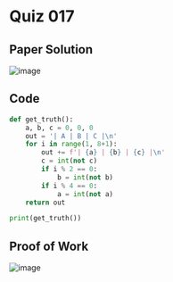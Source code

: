 # Quiz 017

## Paper Solution
![image](https://github.com/user-attachments/assets/7b0741ed-0d4d-4e6b-b15e-206440276078)

## Code
```.py
def get_truth():
    a, b, c = 0, 0, 0
    out = '| A | B | C |\n'
    for i in range(1, 8+1):
        out += f'| {a} | {b} | {c} |\n'
        c = int(not c)
        if i % 2 == 0:
            b = int(not b)
        if i % 4 == 0:
            a = int(not a)
    return out

print(get_truth())
```
## Proof of Work
![image](https://github.com/user-attachments/assets/f835f1dd-a065-43f0-8ab7-730964e9d66f)



